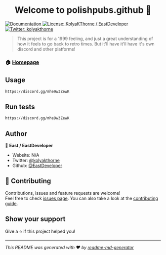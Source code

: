<h1 align="center">Welcome to polishpubs.github 👋</h1>
<p>
  <a href="https://discord.gg/mhe9w3ZewK" target="_blank">
    <img alt="Documentation" src="https://img.shields.io/badge/documentation-yes-brightgreen.svg" />
  </a>
  <a href="#" target="_blank">
    <img alt="License: KolyaKThorne / EastDeveloper" src="https://img.shields.io/badge/License-KolyaKThorne / EastDeveloper-yellow.svg" />
  </a>
  <a href="https://twitter.com/kolyakthorne" target="_blank">
    <img alt="Twitter: kolyakthorne" src="https://img.shields.io/twitter/follow/kolyakthorne.svg?style=social" />
  </a>
</p>

> This project is for a 1999 feeling, and just a great understanding of how it feels to go back to retro times. But it'll have it'll have it's own discord and other platforms!

### 🏠 [Homepage](https://eastdeveloper.github.io/polishpubs.github.io/)

## Usage

```sh
https://discord.gg/mhe9w3ZewK
```

## Run tests

```sh
https://discord.gg/mhe9w3ZewK
```

## Author

👤 **East / EastDeveloper**

* Website: N/A
* Twitter: [@kolyakthorne](https://twitter.com/kolyakthorne)
* Github: [@EastDeveloper](https://github.com/EastDeveloper)

## 🤝 Contributing

Contributions, issues and feature requests are welcome!<br />Feel free to check [issues page](https://discord.gg/mhe9w3ZewK). You can also take a look at the [contributing guide](https://discord.gg/mhe9w3ZewK).

## Show your support

Give a ⭐️ if this project helped you!

***
_This README was generated with ❤️ by [readme-md-generator](https://github.com/kefranabg/readme-md-generator)_